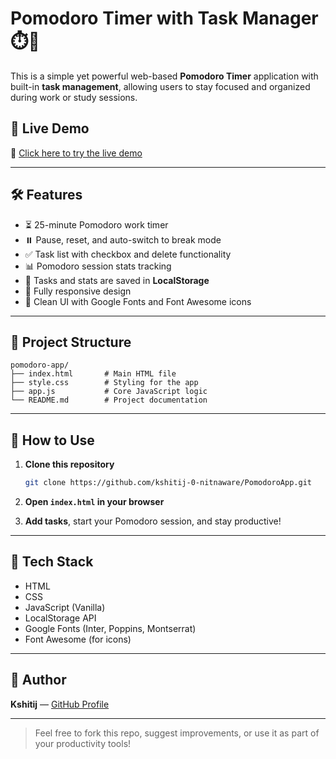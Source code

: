 
# Pomodoro Timer with Task Manager ⏱️📝

This is a simple yet powerful web-based **Pomodoro Timer** application with built-in **task management**, allowing users to stay focused and organized during work or study sessions.

## 🔗 Live Demo

🚀 [Click here to try the live demo](https://your-live-demo-link.com)

---

## 🛠️ Features

- ⏳ 25-minute Pomodoro work timer
- ⏸️ Pause, reset, and auto-switch to break mode
- ✅ Task list with checkbox and delete functionality
- 📊 Pomodoro session stats tracking
- 💾 Tasks and stats are saved in **LocalStorage**
- 📱 Fully responsive design
- 🎨 Clean UI with Google Fonts and Font Awesome icons

---

## 📁 Project Structure

```
pomodoro-app/
├── index.html       # Main HTML file
├── style.css        # Styling for the app
├── app.js           # Core JavaScript logic
└── README.md        # Project documentation
```

---




## 🚀 How to Use

1. **Clone this repository**
   ```bash
   git clone https://github.com/kshitij-0-nitnaware/PomodoroApp.git
   ```

2. **Open `index.html` in your browser**

3. **Add tasks**, start your Pomodoro session, and stay productive!

---

## 🔧 Tech Stack

- HTML
- CSS
- JavaScript (Vanilla)
- LocalStorage API
- Google Fonts (Inter, Poppins, Montserrat)
- Font Awesome (for icons)

---

## 🙌 Author

**Kshitij** — [GitHub Profile](https://github.com/kshitij-0-nitnaware)

---


> Feel free to fork this repo, suggest improvements, or use it as part of your productivity tools!